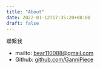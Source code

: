 ```yaml
---
title: "About"
date: 2022-01-12T17:35:20+08:00
draft: false
---
```


聯繫我

* mailto: bear110088@gmail.com
* Github: [github.com/GanniPiece](https://github.com/GanniPiece)
